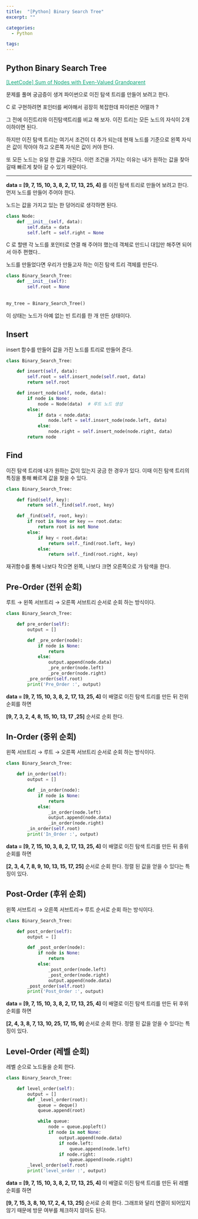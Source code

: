 ```yaml
---
title:  "[Python] Binary Search Tree"
excerpt: ""

categories:
  - Python

tags:
---
```


## Python Binary Search Tree

<a href="https://nam-ki-bok.github.io/leetcode/Leet_EvenGrande/" style="color:#0FA678">[LeetCode] Sum of Nodes with Even-Valued Grandparent</a>

문제를 풀며 궁금증이 생겨 파이썬으로 이진 탐색 트리를 만들어 보려고 한다.

C 로 구현하려면 포인터를 써야해서 굉장히 복잡한데 파이썬은 어떨까 ?

그 전에 이진트리와 이진탐색트리를 비교 해 보자. 이진 트리는 모든 노드의 자식이 2개 이하이면 된다.

하지만 이진 탐색 트리는 여기서 조건이 더 추가 되는데 현재 노드를 기준으로 왼쪽 자식은 값이 작아야 하고 오른쪽 자식은 값이 커야 한다.

또 모든 노드는 유일 한 값을 가진다. 이런 조건을 가지는 이유는 내가 원하는 값을 찾아갈때 빠르게 찾아 갈 수 있기 때문이다.

---

**data = [9, 7, 15, 10, 3, 8, 2, 17, 13, 25, 4]** 를 이진 탐색 트리로 만들어 보려고 한다. 먼저 노드를 만들어 주어야 한다.

노드는 값을 가지고 있는 한 덩어리로 생각하면 된다.

```python
class Node:
	def __init__(self, data):
		self.data = data
		self.left = self.right = None
```

C 로 할땐 각 노드를 포인터로 연결 해 주어야 했는데 객체로 만드니 대입만 해주면 되어서 아주 편했다..

노드를 만들었다면 우리가 만들고자 하는 이진 탐색 트리 객체를 만든다.

```python
class Binary_Search_Tree:
	def __init__(self):
		self.root = None
    
    
my_tree = Binary_Search_Tree()
```

이 상태는 노드가 아예 없는 빈 트리를 한 개 만든 상태이다. 

## Insert

insert 함수를 만들어 값을 가진 노드를 트리로 만들어 준다.

```python
class Binary_Search_Tree:

	def insert(self, data):
		self.root = self.insert_node(self.root, data)
		return self.root

	def insert_node(self, node, data):
		if node is None:
			node = Node(data)  # 루트 노드 생성
		else:
			if data < node.data:
				node.left = self.insert_node(node.left, data)
			else:
				node.right = self.insert_node(node.right, data)
		return node
```

## Find

이진 탐색 트리에 내가 원하는 값이 있는지 궁금 한 경우가 있다. 이때 이진 탐색 트리의 특징을 통해 빠르게 값을 찾을 수 있다.

```python
class Binary_Search_Tree:

	def find(self, key):
		return self._find(self.root, key)

	def _find(self, root, key):
		if root is None or key == root.data:
			return root is not None
		else:
			if key < root.data:
				return self._find(root.left, key)
			else:
				return self._find(root.right, key)
```

재귀함수를 통해 나보다 작으면 왼쪽, 나보다 크면 오른쪽으로 가 탐색을 한다.

## Pre-Order (전위 순회)

루트 &rarr; 왼쪽 서브트리 &rarr; 오른쪽 서브트리 순서로 순회 하는 방식이다.

```python
class Binary_Search_Tree:

	def pre_order(self):
		output = []

		def _pre_order(node):
			if node is None:
				return
			else:
				output.append(node.data)
				_pre_order(node.left)
				_pre_order(node.right)
		_pre_order(self.root)
		print('Pre_Order :', output)
```

**data = [9, 7, 15, 10, 3, 8, 2, 17, 13, 25, 4]** 이 배열로 이진 탐색 트리를 만든 뒤 전위 순회를 하면

**[9, 7, 3, 2, 4, 8, 15, 10, 13, 17 ,25]** 순서로 순회 한다.

## In-Order (중위 순회)

왼쪽 서브트리 &rarr; 루트 &rarr; 오른쪽 서브트리 순서로 순회 하는 방식이다.

```python
class Binary_Search_Tree:

	def in_order(self):
		output = []

		def _in_order(node):
			if node is None:
				return
			else:
				_in_order(node.left)
				output.append(node.data)
				_in_order(node.right)
		_in_order(self.root)
		print('In_Order :', output)
```

**data = [9, 7, 15, 10, 3, 8, 2, 17, 13, 25, 4]** 이 배열로 이진 탐색 트리를 만든 뒤 중위 순회를 하면

**[2, 3, 4, 7, 8, 9, 10, 13, 15, 17, 25]** 순서로 순회 한다. 정렬 된 값을 얻을 수 있다는 특징이 있다.

## Post-Order (후위 순회)

왼쪽 서브트리 &rarr; 오른쪽 서브트리&rarr; 루트  순서로 순회 하는 방식이다.

```python
class Binary_Search_Tree:

	def post_order(self):
		output = []

		def _post_order(node):
			if node is None:
				return
			else:
				_post_order(node.left)
				_post_order(node.right)
				output.append(node.data)
		_post_order(self.root)
		print('Post_Order :', output)
```

**data = [9, 7, 15, 10, 3, 8, 2, 17, 13, 25, 4]** 이 배열로 이진 탐색 트리를 만든 뒤 후위 순회를 하면

**[2, 4, 3, 8, 7, 13, 10, 25, 17, 15, 9]** 순서로 순회 한다. 정렬 된 값을 얻을 수 있다는 특징이 있다.

## Level-Order (레벨 순회)

레벨 순으로 노드들을 순회 한다.

```python
class Binary_Search_Tree:

	def level_order(self):
		output = []
		def _level_order(root):
			queue = deque()
			queue.append(root)

			while queue:
				node = queue.popleft()
				if node is not None:
					output.append(node.data)
					if node.left:
						queue.append(node.left)
					if node.right:
						queue.append(node.right)
		_level_order(self.root)
		print('level_order :', output)
```

**data = [9, 7, 15, 10, 3, 8, 2, 17, 13, 25, 4]** 이 배열로 이진 탐색 트리를 만든 뒤 레벨 순회를 하면

**[9, 7, 15, 3, 8, 10, 17, 2, 4, 13, 25]** 순서로 순회 한다. 그래프와 달리 연결이 되어있지 않기 때문에 방문 여부를 체크하지 않아도 된다.

